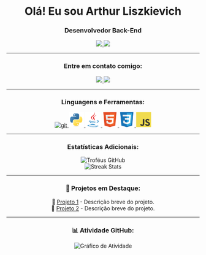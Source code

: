 <h1 align="center"> Olá! Eu sou Arthur Liszkievich </h1>
<h3 align="center"> Desenvolvedor Back-End </h3>

<div align="center">
  <a href="https://github.com/arthurliszkievich">
    <img height="180em" src="https://github-readme-stats.vercel.app/api?username=arthurliszkievich&show_icons=true&theme=tokyonight"/>
    <img height="180em" src="https://github-readme-stats.vercel.app/api/top-langs/?username=arthurliszkievich&layout=compact&langs_count=7&theme=tokyonight"/>
  </a>
</div>

---

<h3 align="center"> Entre em contato comigo: </h3>
<p align="center">
  <a href="https://www.linkedin.com/in/arthur-liszkievich-9282092a5/" target="_blank">
    <img src="https://img.shields.io/badge/-LinkedIn-%230077B5?style=for-the-badge&logo=linkedin&logoColor=white"/>
  </a>
  <a href="mailto:arthur.liszkievich@gmail.com" target="_blank">
    <img src="https://img.shields.io/badge/-Gmail-%23333?style=for-the-badge&logo=gmail&logoColor=white"/>
  </a>
</p>

---

<h3 align="center"> Linguagens e Ferramentas: </h3>
<p align="center">
  <a href="https://git-scm.com/" target="_blank" rel="noreferrer">
    <img src="https://www.vectorlogo.zone/logos/git-scm/git-scm-icon.svg" alt="git" width="40" height="40"/>
  </a>
  <a href="https://www.python.org/" target="_blank" rel="noreferrer">
    <img src="https://raw.githubusercontent.com/devicons/devicon/master/icons/python/python-original.svg" alt="python" width="40" height="40"/>
  </a>
  <a href="https://www.java.com/" target="_blank" rel="noreferrer">
    <img src="https://raw.githubusercontent.com/devicons/devicon/master/icons/java/java-original.svg" alt="java" width="40" height="40"/>
  </a>
  <a href="https://developer.mozilla.org/en-US/docs/Web/HTML" target="_blank" rel="noreferrer">
    <img src="https://raw.githubusercontent.com/devicons/devicon/master/icons/html5/html5-original.svg" alt="html5" width="40" height="40"/>
  </a>
  <a href="https://developer.mozilla.org/en-US/docs/Web/CSS" target="_blank" rel="noreferrer">
    <img src="https://raw.githubusercontent.com/devicons/devicon/master/icons/css3/css3-original.svg" alt="css3" width="40" height="40"/>
  </a>
  <a href="https://developer.mozilla.org/en-US/docs/Web/JavaScript" target="_blank" rel="noreferrer">
    <img src="https://raw.githubusercontent.com/devicons/devicon/master/icons/javascript/javascript-original.svg" alt="javascript" width="40" height="40"/>
  </a>
</p>

---

<h3 align="center"> Estatísticas Adicionais: </h3>
<div align="center">
  <img src="https://github-profile-trophy.vercel.app/?username=arthurliszkievich&theme=tokyonight&no-frame=true&row=1&column=7" alt="Troféus GitHub"/>
</div>

<div align="center">
  <img src="https://github-readme-streak-stats.herokuapp.com/?user=arthurliszkievich&theme=tokyonight" alt="Streak Stats"/>
</div>

---

<h3 align="center"> 🚀 Projetos em Destaque: </h3>
<p align="center">
  🔹 <a href="https://github.com/arthurliszkievich/projeto1">Projeto 1</a> - Descrição breve do projeto.
  <br>
  🔹 <a href="https://github.com/arthurliszkievich/projeto2">Projeto 2</a> - Descrição breve do projeto.
</p>

---

<h3 align="center"> 📊 Atividade GitHub: </h3>
<p align="center">
  <img src="https://activity-graph.herokuapp.com/graph?username=arthurliszkievich&theme=tokyonight" alt="Gráfico de Atividade"/>
</p>
